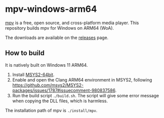 # mpv-windows-arm64
[mpv](https://mpv.io/) is a free, open source, and cross-platform media player. This repository builds mpv for Windows on ARM64 (WoA).

The downloads are available on the [releases](https://github.com/minnyres/mpv-windows-arm64/releases) page.

## How to build

It is natively built on Windows 11 ARM64.

1. Install [MSYS2-64bit](https://www.msys2.org/).
2. Enable and open the Clang ARM64 environment in MSYS2, following https://github.com/msys2/MSYS2-packages/issues/1787#issuecomment-980837586.
3. Run the build script `./build.sh`. The script will give some error message when copying the DLL files, which is harmless.

The installation path of mpv is `./install/mpv`. 

